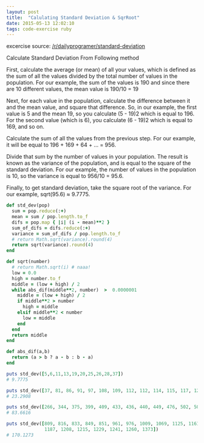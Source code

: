 ```yaml
---
layout: post
title:  "Calulating Standard Deviation & SqrRoot"
date: 2015-05-13 12:02:10
tags: code-exercise ruby
---
```


excercise source: [/r/dailyprogramer/standard-deviation][link1]


Calculate Standard Deviation From Following method

First, calculate the average (or mean) of all your values, which is defined
as the sum of all the values divided by the total number of values in the
population. For our example, the sum of the values is 190 and since there are
10 different values, the mean value is 190/10 = 19

Next, for each value in the population, calculate the difference between it
and the mean value, and square that difference. So, in our example, the first
value is 5 and the mean 19, so you calculate (5 - 19)2 which is equal to 196.
For the second value (which is 6), you calculate (6 - 19)2 which is equal to
169, and so on.

Calculate the sum of all the values from the previous step. For our example,
it will be equal to 196 + 169 + 64 + ... = 956.

Divide that sum by the number of values in your population. The result is
known as the variance of the population, and is equal to the square of the
standard deviation. For our example, the number of values in the population is
10, so the variance is equal to 956/10 = 95.6.

Finally, to get standard deviation, take the square root of the variance. For
our example, sqrt(95.6) ≈ 9.7775.


~~~ruby
def std_dev(pop)
  sum = pop.reduce(:+)
  mean = sum / pop.length.to_f
  difs = pop.map { |i| (i - mean)**2 }
  sum_of_difs = difs.reduce(:+)
  variance = sum_of_difs / pop.length.to_f
  # return Math.sqrt(variance).round(4)
  return sqrt(variance).round(4)
end

def sqrt(number)
  # return Math.sqrt(i) # naaa!
  low = 0.0
  high = number.to_f
  middle = (low + high) / 2
  while abs_dif(middle**2, number)  >  0.0000001
    middle = (low + high) / 2
    if middle**2 > number
      high = middle
    elsif middle**2 < number
      low = middle
    end
  end
  return middle
end

def abs_dif(a,b)
  return (a > b ? a - b : b - a)
end
~~~

~~~ ruby
puts std_dev([5,6,11,13,19,20,25,26,28,37])
# 9.7775

puts std_dev([37, 81, 86, 91, 97, 108, 109, 112, 112, 114, 115, 117, 121, 123, 141])
# 23.2908

puts std_dev([266, 344, 375, 399, 409, 433, 436, 440, 449, 476, 502, 504, 530, 584, 587])
# 83.6616

puts std_dev([809, 816, 833, 849, 851, 961, 976, 1009, 1069, 1125, 1161, 1172, 1178,
              1187, 1208, 1215, 1229, 1241, 1260, 1373])
# 170.1273


~~~



[link1]: http://www.reddit.com/r/dailyprogrammer/comments/35l5eo/20150511_challenge_214_Easy_calculating_the/

